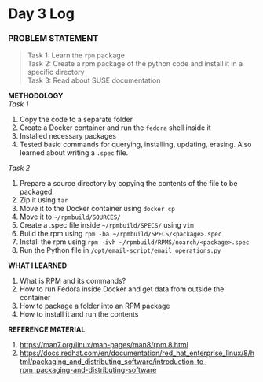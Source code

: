 # Day 3 Log

### PROBLEM STATEMENT
> Task 1: Learn the `rpm` package<br>
> Task 2: Create a rpm package of the python code and install it in a specific directory<br>
> Task 3: Read about SUSE documentation

**METHODOLOGY**<br>
*Task 1*
1. Copy the code to a separate folder
2. Create a Docker container and run the `fedora` shell inside it
3. Installed necessary packages
4. Tested basic commands for querying, installing, updating, erasing. Also learned about writing a `.spec` file.

*Task 2*
1. Prepare a source directory by copying the contents of the file to be packaged.
2. Zip it using `tar`
3. Move it to the Docker container using `docker cp`
4. Move it to `~/rpmbuild/SOURCES/`
5. Create a .spec file inside `~/rpmbuild/SPECS/` using `vim`
6. Build the rpm using `rpm -ba ~/rpmbuild/SPECS/<package>.spec`
7. Install the rpm using `rpm -ivh ~/rpmbuild/RPMS/noarch/<package>.spec`
8. Run the Python file in `/opt/email-script/email_operations.py`


**WHAT I LEARNED**
1. What is RPM and its commands?
2. How to run Fedora inside Docker and get data from outside the container
3. How to package a folder into an RPM package
4. How to install it and run the contents

**REFERENCE MATERIAL**
1. https://man7.org/linux/man-pages/man8/rpm.8.html
2. https://docs.redhat.com/en/documentation/red_hat_enterprise_linux/8/html/packaging_and_distributing_software/introduction-to-rpm_packaging-and-distributing-software
